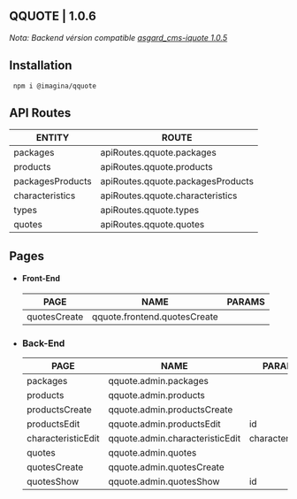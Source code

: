 ## QQUOTE  | 1.0.6

_Nota: Backend vérsion compatible [asgard_cms-iquote 1.0.5](https://github.com/imagina/asgardcms-iquote/tree/1.0.5)_

## Installation

`` npm i @imagina/qquote``

## API Routes

| ENTITY  | ROUTE |
| ------------- | ------------- |
| packages | apiRoutes.qquote.packages |
| products | apiRoutes.qquote.products |
| packagesProducts | apiRoutes.qquote.packagesProducts |
| characteristics | apiRoutes.qquote.characteristics |
| types | apiRoutes.qquote.types |
| quotes | apiRoutes.qquote.quotes |

## Pages

- #### Front-End

  | PAGE | NAME | PARAMS |
  | ------------- | ------------- | ------------- |
  | quotesCreate | qquote.frontend.quotesCreate | |
  

- ### Back-End

  | PAGE | NAME | PARAMS |
  | ------------- | ------------- | ------------- |
  | packages | qquote.admin.packages |  |
  | products | qquote.admin.products |  |
  | productsCreate | qquote.admin.productsCreate |  |
  | productsEdit | qquote.admin.productsEdit | id |
  | characteristicEdit | qquote.admin.characteristicEdit | characteristicId |
  | quotes | qquote.admin.quotes |  |
  | quotesCreate | qquote.admin.quotesCreate |  |
  | quotesShow | qquote.admin.quotesShow | id |

